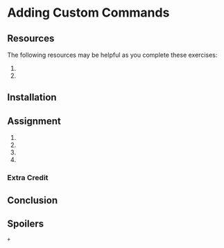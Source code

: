 # Adding Custom Commands

## Resources

The following resources may be helpful as you complete these exercises:

1.
2.

## Installation


## Assignment

1.
2.
3.
4.

### Extra Credit

## Conclusion

## Spoilers

    + 
